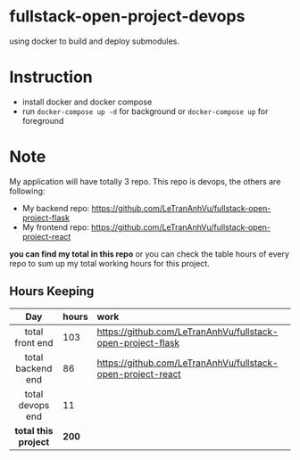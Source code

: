 # fullstack-open-project-devops
using docker to build and deploy submodules.

# Instruction
* install docker and docker compose
* run `docker-compose up -d` for background or `docker-compose up` for foreground

# Note
My application will have totally 3 repo. This repo is devops, the others are following:
* My backend repo: https://github.com/LeTranAnhVu/fullstack-open-project-flask
* My frontend repo: https://github.com/LeTranAnhVu/fullstack-open-project-react
    
**you can find my total in this repo** or you can check the table hours of every repo to sum up my total working hours for this project.

## Hours Keeping
| Day | hours | work |
|:----:|:-----|:-----|
|total front end |103| https://github.com/LeTranAnhVu/fullstack-open-project-flask|
|total backend end |86| https://github.com/LeTranAnhVu/fullstack-open-project-react|
|total devops end |11||
|**total this project**|**200**||
